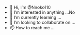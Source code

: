 - 👋 Hi, I’m @Nnoko110
- 👀 I’m interested in anything ...No
- 🌱 I’m currently learning ...
- 💞️ I’m looking to collaborate on ...
- 📫 How to reach me ...
<!---
Nnoko110/Nnoko110 is a ✨ special ✨ repository because its `README.md` (this file) appears on your GitHub profile.
You can click the Preview link to take a look at your changes.
--->
